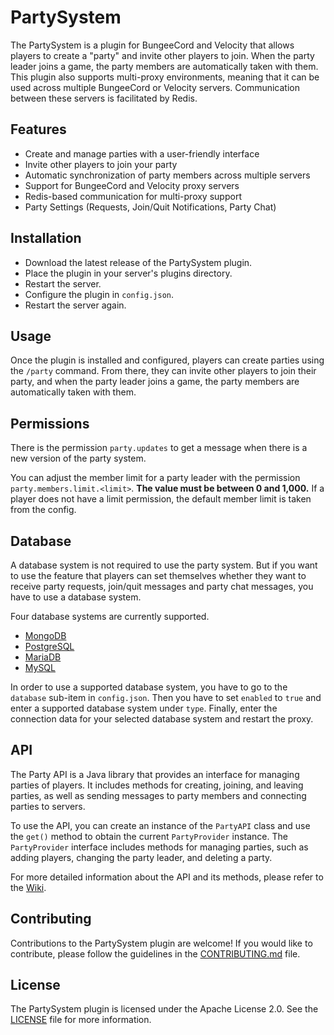 # PartySystem
The PartySystem is a plugin for BungeeCord and Velocity that allows players to create a "party" and invite other players to join. When the party leader joins a game, the party members are automatically taken with them. This plugin also supports multi-proxy environments, meaning that it can be used across multiple BungeeCord or Velocity servers. Communication between these servers is facilitated by Redis.

## Features
* Create and manage parties with a user-friendly interface
* Invite other players to join your party
* Automatic synchronization of party members across multiple servers
* Support for BungeeCord and Velocity proxy servers
* Redis-based communication for multi-proxy support
* Party Settings (Requests, Join/Quit Notifications, Party Chat)

## Installation
* Download the latest release of the PartySystem plugin.
* Place the plugin in your server's plugins directory.
* Restart the server.
* Configure the plugin in `config.json`.
* Restart the server again.

## Usage
Once the plugin is installed and configured, players can create parties using the `/party` command. From there, they can invite other players to join their party, and when the party leader joins a game, the party members are automatically taken with them.

## Permissions
There is the permission `party.updates` to get a message when there is a new version of the party system.

You can adjust the member limit for a party leader with the permission `party.members.limit.<limit>`. **The value must be between 0 and 1,000.** If a player does not have a limit permission, the default member limit is taken from the config.

## Database
A database system is not required to use the party system. But if you want to use the feature that players can set themselves whether they want to receive party requests, join/quit messages and party chat messages, you have to use a database system.

Four database systems are currently supported.
* [MongoDB](https://www.mongodb.com)
* [PostgreSQL](https://www.postgresql.org)
* [MariaDB](https://mariadb.org)
* [MySQL](https://www.mysql.com/)

In order to use a supported database system, you have to go to the `database` sub-item in `config.json`. Then you have to set `enabled` to `true` and enter a supported database system under `type`. Finally, enter the connection data for your selected database system and restart the proxy.

## API
The Party API is a Java library that provides an interface for managing parties of players. It includes methods for creating, joining, and leaving parties, as well as sending messages to party members and connecting parties to servers.

To use the API, you can create an instance of the `PartyAPI` class and use the `get()` method to obtain the current `PartyProvider` instance. The `PartyProvider` interface includes methods for managing parties, such as adding players, changing the party leader, and deleting a party.

For more detailed information about the API and its methods, please refer to the [Wiki](https://github.com/Dominik48N/party-system/wiki/API).

## Contributing
Contributions to the PartySystem plugin are welcome! If you would like to contribute, please follow the guidelines in the [CONTRIBUTING.md](CONTRIBUTING.md) file.

## License
The PartySystem plugin is licensed under the Apache License 2.0. See the [LICENSE](LICENSE) file for more information.
